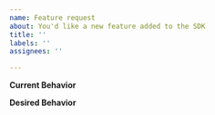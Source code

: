 ```yaml
---
name: Feature request
about: You'd like a new feature added to the SDK
title: ''
labels: ''
assignees: ''

---
```


**Current Behavior**

**Desired Behavior**
